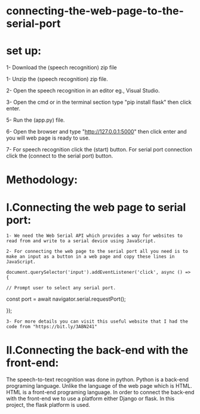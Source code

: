 # connecting-the-web-page-to-the-serial-port
# set up:
1- Download the (speech recognition) zip file

1- Unzip the (speech recognition) zip file.

2- Open the speech recognition in an editor eg., Visual Studio.

3- Open the cmd or in the terminal section type "pip install flask" then click enter.

5- Run the (app.py) file.

6- Open the browser and type "http://127.0.0.1:5000" then click enter and you will web page is ready to use.

7- For speech recognition click the (start) button. For serial port connection click the (connect to the serial port) button.  

# Methodology:
# I.Connecting the web page to serial port:
   
    1- We need the Web Serial API which provides a way for websites to read from and write to a serial device using JavaScript.
    
    2- For connecting the web page to the serial port all you need is to make an input as a button in a web page and copy these lines in JavaScript.
    
    document.querySelector('input').addEventListener('click', async () => {
    
    // Prompt user to select any serial port.
    
  const port = await navigator.serial.requestPort();
 
});
    
    3- For more details you can visit this useful website that I had the code from "https://bit.ly/3ABN241"

# II.Connecting the back-end with the front-end:
The speech-to-text recognition was done in python. Python is a back-end programing language. Unlike the language of the web page which is HTML. HTML is a front-end programing language. In order to connect the back-end with the front-end we to use a platform either Django or flask. In this project, the flask platform is used.
